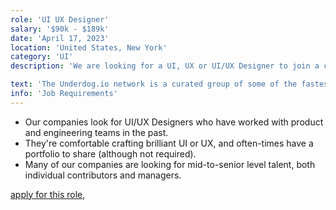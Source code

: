 ```yaml
---
role: 'UI UX Designer'
salary: '$90k - $189k'
date: 'April 17, 2023'
location: 'United States, New York'
category: 'UI'
description: 'We are looking for a UI, UX or UI/UX Designer to join a company in the Underdog.io network.'

text: 'The Underdog.io network is a curated group of some of the fastest growing startups and tech companies in the country. We actively turn away more than 50% of companies that attempt to join.'
info: 'Job Requirements'
---
```


- Our companies look for UI/UX Designers who have worked with product and engineering teams in the past.
- They're comfortable crafting brilliant UI or UX, and often-times have a portfolio to share (although not required).
- Many of our companies are looking for mid-to-senior level talent, both individual contributors and managers.

[apply for this role](https://underdog.io/candidates/apply?idealrole=ui-ux-designer&utm_medium=jobpost&utm_source=linkedin&utm_campaign=candidates-apply&utm_content=ui-ux-designer),
